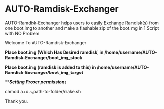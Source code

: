 AUTO-Ramdisk-Exchanger
===========

AUTO-Ramdisk-Exchanger helps users to easily Exchange Ramdisk(s) from one boot.img to another and make a flashable zip of the boot.img in 1 Script with NO Problem

Welcome To AUTO-Ramdisk-Exchanger

**Place boot.img (Which Has Desired ramdisk) in /home/username/AUTO-Ramdisk-Exchanger/boot_img_stock**

**Place boot.img (ramdisk is added to this) in /home/username/AUTO-Ramdisk-Exchanger/boot_img_target**

*********Setting Proper permissions*******

chmod a+x ~/path-to-folder/make.sh
 
Thank you.
